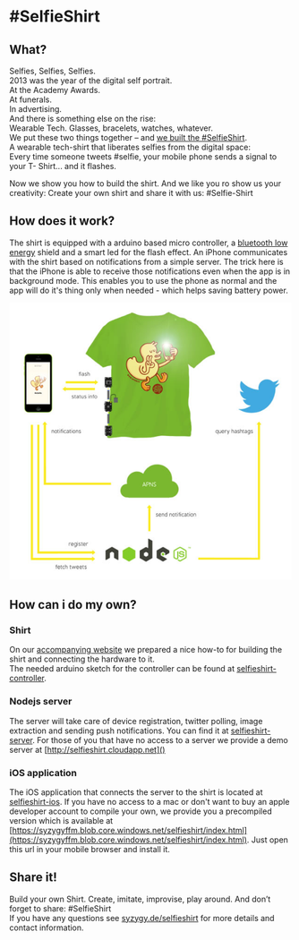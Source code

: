 # #SelfieShirt

## What?

Selfies, Selfies, Selfies.  
2013 was the year of the digital self portrait.  
At the Academy Awards.  
At funerals.  
In advertising.  
And there is something else on the rise:  
Wearable Tech. Glasses, bracelets, watches, whatever.  
We put these two things together – and [we built the #SelfieShirt](http://syzygy.de/selfieshirt).  
A wearable tech-shirt that liberates selfies from the digital space:  
Every time someone tweets #selfie, your mobile phone sends a signal to your T- Shirt... and it flashes.

Now we show you how to build the shirt.
And we like you ro show us your creativity: Create your own shirt and share it with us: #Selfie-Shirt

## How does it work?
The shirt is equipped with a arduino based micro controller, a [bluetooth low energy](http://en.wikipedia.org/wiki/Bluetooth_low_energy) shield and a smart led for the flash effect. An iPhone communicates with the shirt based on notifications from a simple server. The trick here is that the iPhone is able to receive those notifications even when the app is in background mode. This enables you to use the phone as normal and the app will do it's thing only when needed - which helps saving battery power.

![HowItWorks](https://raw.githubusercontent.com/syzygy-ffm/selfieshirt/master/Content/HowItWorks.jpg)

## How can i do my own?

### Shirt
On our [accompanying website](http://syzygy.de/selfieshirt) we prepared a nice how-to for building the shirt and connecting the hardware to it.  
The needed arduino sketch for the controller can be found at [selfieshirt-controller](https://github.com/syzygy-ffm/selfieshirt-controller).

### Nodejs server
The server will take care of device registration, twitter polling, image extraction and sending push notifications. You can find it at [selfieshirt-server](https://github.com/syzygy-ffm/selfieshirt-server). For those of you that have no access to a server we provide a demo server at [http://selfieshirt.cloudapp.net]()

### iOS application
The iOS application that connects the server to the shirt is located at [selfieshirt-ios](https://github.com/syzygy-ffm/selfieshirt-ios). If you have no access to a mac or don't want to buy an apple developer account to compile your own, we provide you a precompiled version which is available at [https://syzygyffm.blob.core.windows.net/selfieshirt/index.html](https://syzygyffm.blob.core.windows.net/selfieshirt/index.html). Just open this url in your mobile browser and install it.


## Share it!

Build your own Shirt. Create, imitate, improvise, play around. And don’t forget to share: #SelfieShirt  
If you have any questions see [syzygy.de/selfieshirt](http://syzygy.de/selfieshirt) for more details and contact information.